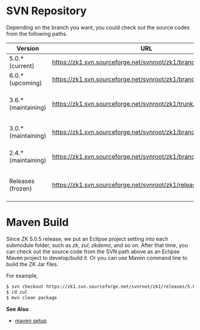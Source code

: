 # SVN Repository

Depending on the branch you want, you could check out the source codes
from the following paths.

| Version              | URL                                                              | Description                                                                                                                                                                                               |
|----------------------|------------------------------------------------------------------|-----------------------------------------------------------------------------------------------------------------------------------------------------------------------------------------------------------|
| 5.0.\* (current)     | <https://zk1.svn.sourceforge.net/svnroot/zk1/branches/5.0/>      | The 5.0 branch. It is the working repository for the most up-to-date source codes for current ZK 5                                                                                                        |
| 6.0.\* (upcoming)    | <https://zk1.svn.sourceforge.net/svnroot/zk1/branches/6.0/>      | The 6.0 branch. It is the working repository for the most up-to-date source codes for upcoming ZK 6                                                                                                       |
| 3.6.\* (maintaining) | <https://zk1.svn.sourceforge.net/svnroot/zk1/trunk/>             | The 3.6 branch. It is the working repository for the most up-to-date source codes for maintaining ZK 3.6. Though it is named *trunk*, it is used only for the 3.6 branch now.                             |
| 3.0.\* (maintaining) | <https://zk1.svn.sourceforge.net/svnroot/zk1/branches/3.0/>      | The 3.0 branch. It is the working repository for the most up-to-date source codes for maintaining ZK 3.0                                                                                                  |
| 2.4.\* (maintaining) | <https://zk1.svn.sourceforge.net/svnroot/zk1/branches/2.4/>      | The 2.4 branch. It is the working repository for the most up-to-date source codes for maintaining ZK 2.4                                                                                                  |
| Releases (frozen)    | https://zk1.svn.sourceforge.net/svnroot/zk1/releases/*x*.*y*.*z* | The releases. We won't change the code in this repository. The URL depends on the version you want to check out. For a complete list, please visit <http://zk1.svn.sourceforge.net/viewvc/zk1/releases/>. |

# Maven Build

Since ZK 5.0.5 release, we put an Eclipse project setting into each
submodule folder, such as *zk*, *zul*, *zkdemo*, and so on. After that
time, you can check out the source code from the SVN path above as an
Eclipse Maven project to develop/build it. Or you can use Maven command
line to build the ZK Jar files.

For example,

```bash
$ svn checkout https://zk1.svn.sourceforge.net/svnroot/zk1/releases/5.0.5/zul zul
$ cd zul
$ mvn clean package
```

**See Also**

- [maven setup]({{site_baseurl}}/zk_installation_guide/maven_setup)
